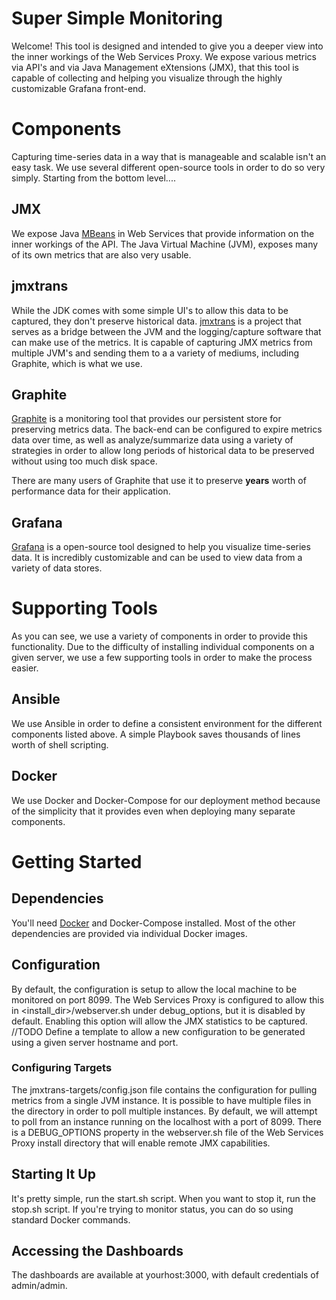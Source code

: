 
# Super Simple Monitoring

Welcome! This tool is designed and intended to give you a deeper view into the inner workings of the Web Services Proxy. We expose various metrics via API's and via Java Management eXtensions (JMX), that this tool is capable of collecting and helping you visualize through the highly customizable Grafana front-end.

# Components
Capturing time-series data in a way that is manageable and scalable isn't an easy task. We use several different open-source tools in order to do so very simply. Starting from the bottom level....

## JMX
We expose Java [MBeans](https://docs.oracle.com/javase/tutorial/jmx/mbeans/index.html) in Web Services that provide information on the inner workings of the API. The Java Virtual Machine (JVM), exposes many of its own metrics that are also very usable.

## jmxtrans
While the JDK comes with some simple UI's to allow this data to be captured, they don't preserve historical data. [jmxtrans](https://github.com/jmxtrans/jmxtrans) is a project that serves as a bridge between the JVM and the logging/capture software that can make use of the metrics. It is capable of capturing JMX metrics from multiple JVM's and sending them to a a variety of mediums, including Graphite, which is what we use.

## Graphite
[Graphite](https://graphiteapp.org/) is a monitoring tool that provides our persistent store for preserving metrics data. The back-end can be configured to expire metrics data over time, as well as analyze/summarize data using a variety of strategies in order to allow long periods of historical data to be preserved without using too much disk space.

There are many users of Graphite that use it to preserve **years** worth of performance data for their application.

## Grafana
[Grafana](https://grafana.com/) is a open-source tool designed to help you visualize time-series data. It is incredibly customizable and can be used to view data from a variety of data stores.


# Supporting Tools
As you can see, we use a variety of components in order to provide this functionality. Due to the difficulty of installing individual components on a given server, we use a few supporting tools in order to make the process easier.

## Ansible
We use Ansible in order to define a consistent environment for the different components listed above. A simple Playbook saves thousands of lines worth of shell scripting.

## Docker
We use Docker and Docker-Compose for our deployment method because of the simplicity that it provides even when deploying many separate components.

# Getting Started
## Dependencies
You'll need [Docker](https://docs.docker.com/install/) and Docker-Compose installed. Most of the other dependencies are provided via individual Docker images.

## Configuration
By default, the configuration is setup to allow the local machine to be monitored on port 8099. The Web Services Proxy is configured to allow this in <install_dir>/webserver.sh under debug_options, but it is disabled by default. Enabling this option will allow the JMX statistics to be captured.
//TODO Define a template to allow a new configuration to be generated using a given server hostname and port.

### Configuring Targets
The jmxtrans-targets/config.json file contains the configuration for pulling metrics from a single JVM instance. It is possible to have multiple files in the directory in order to poll multiple instances. By default, we will attempt to poll from an instance running on the localhost with a port of 8099.
There is a DEBUG_OPTIONS property in the webserver.sh file of the Web Services Proxy install directory that will enable remote JMX capabilities.

## Starting It Up
It's pretty simple, run the start.sh script. When you want to stop it, run the stop.sh script. If you're trying to monitor status, you can do so using standard Docker commands.

## Accessing the Dashboards
The dashboards are available at yourhost:3000, with default credentials of admin/admin.
